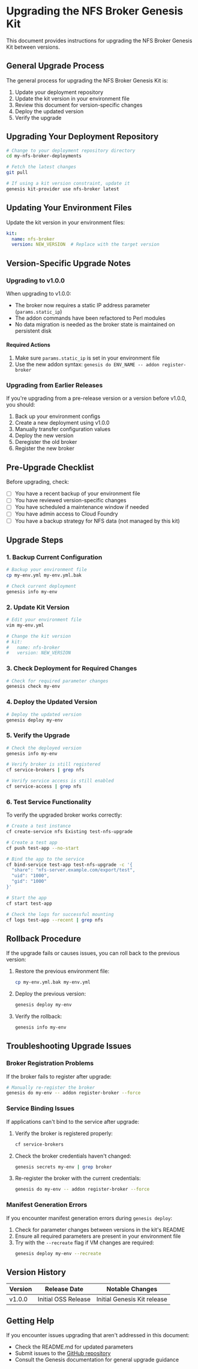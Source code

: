 # Upgrading the NFS Broker Genesis Kit

This document provides instructions for upgrading the NFS Broker Genesis Kit between versions.

## General Upgrade Process

The general process for upgrading the NFS Broker Genesis Kit is:

1. Update your deployment repository
2. Update the kit version in your environment file
3. Review this document for version-specific changes
4. Deploy the updated version
5. Verify the upgrade

## Upgrading Your Deployment Repository

```bash
# Change to your deployment repository directory
cd my-nfs-broker-deployments

# Fetch the latest changes
git pull

# If using a kit version constraint, update it
genesis kit-provider use nfs-broker latest
```

## Updating Your Environment Files

Update the kit version in your environment files:

```yaml
kit:
  name: nfs-broker
  version: NEW_VERSION  # Replace with the target version
```

## Version-Specific Upgrade Notes

### Upgrading to v1.0.0

When upgrading to v1.0.0:

- The broker now requires a static IP address parameter (`params.static_ip`)
- The addon commands have been refactored to Perl modules
- No data migration is needed as the broker state is maintained on persistent disk

#### Required Actions

1. Make sure `params.static_ip` is set in your environment file
2. Use the new addon syntax: `genesis do ENV_NAME -- addon register-broker`

### Upgrading from Earlier Releases

If you're upgrading from a pre-release version or a version before v1.0.0, you should:

1. Back up your environment configs
2. Create a new deployment using v1.0.0
3. Manually transfer configuration values
4. Deploy the new version
5. Deregister the old broker
6. Register the new broker

## Pre-Upgrade Checklist

Before upgrading, check:

- [ ] You have a recent backup of your environment file
- [ ] You have reviewed version-specific changes
- [ ] You have scheduled a maintenance window if needed
- [ ] You have admin access to Cloud Foundry
- [ ] You have a backup strategy for NFS data (not managed by this kit)

## Upgrade Steps

### 1. Backup Current Configuration

```bash
# Backup your environment file
cp my-env.yml my-env.yml.bak

# Check current deployment
genesis info my-env
```

### 2. Update Kit Version

```bash
# Edit your environment file
vim my-env.yml

# Change the kit version
# kit:
#   name: nfs-broker
#   version: NEW_VERSION
```

### 3. Check Deployment for Required Changes

```bash
# Check for required parameter changes
genesis check my-env
```

### 4. Deploy the Updated Version

```bash
# Deploy the updated version
genesis deploy my-env
```

### 5. Verify the Upgrade

```bash
# Check the deployed version
genesis info my-env

# Verify broker is still registered
cf service-brokers | grep nfs

# Verify service access is still enabled
cf service-access | grep nfs
```

### 6. Test Service Functionality

To verify the upgraded broker works correctly:

```bash
# Create a test instance
cf create-service nfs Existing test-nfs-upgrade

# Create a test app
cf push test-app --no-start

# Bind the app to the service
cf bind-service test-app test-nfs-upgrade -c '{
  "share": "nfs-server.example.com/export/test",
  "uid": "1000",
  "gid": "1000"
}'

# Start the app
cf start test-app

# Check the logs for successful mounting
cf logs test-app --recent | grep nfs
```

## Rollback Procedure

If the upgrade fails or causes issues, you can roll back to the previous version:

1. Restore the previous environment file:
   ```bash
   cp my-env.yml.bak my-env.yml
   ```

2. Deploy the previous version:
   ```bash
   genesis deploy my-env
   ```

3. Verify the rollback:
   ```bash
   genesis info my-env
   ```

## Troubleshooting Upgrade Issues

### Broker Registration Problems

If the broker fails to register after upgrade:

```bash
# Manually re-register the broker
genesis do my-env -- addon register-broker --force
```

### Service Binding Issues

If applications can't bind to the service after upgrade:

1. Verify the broker is registered properly:
   ```bash
   cf service-brokers
   ```

2. Check the broker credentials haven't changed:
   ```bash
   genesis secrets my-env | grep broker
   ```

3. Re-register the broker with the current credentials:
   ```bash
   genesis do my-env -- addon register-broker --force
   ```

### Manifest Generation Errors

If you encounter manifest generation errors during `genesis deploy`:

1. Check for parameter changes between versions in the kit's README
2. Ensure all required parameters are present in your environment file
3. Try with the `--recreate` flag if VM changes are required:
   ```bash
   genesis deploy my-env --recreate
   ```

## Version History

| Version | Release Date | Notable Changes |
|---------|--------------|----------------|
| v1.0.0  | Initial OSS Release | Initial Genesis Kit release |

## Getting Help

If you encounter issues upgrading that aren't addressed in this document:

- Check the README.md for updated parameters
- Submit issues to the [GitHub repository](https://github.com/genesis-community/nfs-broker-genesis-kit)
- Consult the Genesis documentation for general upgrade guidance